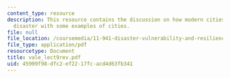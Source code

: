 ```yaml
---
content_type: resource
description: This resource contains the discussion on how modern cities recover from
  disaster with some examples of cities.
file: null
file_location: /coursemedia/11-941-disaster-vulnerability-and-resilience-spring-2005/45999f98dfc2ef2217fcacd4d63fb341_vale_lect9rev.pdf
file_type: application/pdf
resourcetype: Document
title: vale_lect9rev.pdf
uid: 45999f98-dfc2-ef22-17fc-acd4d63fb341
---
```

